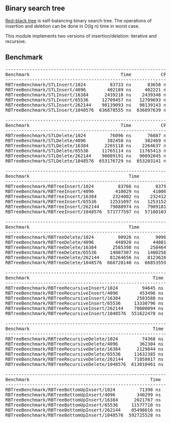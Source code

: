 ## Binary search tree
[Red-black tree](https://en.wikipedia.org/wiki/Red%E2%80%93black_tree) is self-balancing binary search
tree. The operations of insertion and deletion can be done in O(lg n) time in
worst case.

This module implements two versions of insertion/deletion: iterative and recursive.

## Benchmark
<pre>
-------------------------------------------------------------------------
Benchmark                                  Time           CPU Iterations
-------------------------------------------------------------------------
RBTreeBenchmark/STLInsert/1024         83733 ns      83658 ns       8340
RBTreeBenchmark/STLInsert/4096        402189 ns     402221 ns       1761
RBTreeBenchmark/STLInsert/16384      2439218 ns    2439348 ns        291
RBTreeBenchmark/STLInsert/65536     12709457 ns   12709693 ns         54
RBTreeBenchmark/STLInsert/262144    98139093 ns   98139143 ns          8
RBTreeBenchmark/STLInsert/1048576  636878555 ns  636897639 ns          1

-------------------------------------------------------------------------
Benchmark                                  Time           CPU Iterations
-------------------------------------------------------------------------
RBTreeBenchmark/STLDelete/1024         76096 ns      76087 ns       9114
RBTreeBenchmark/STLDelete/4096        382458 ns     382469 ns       1824
RBTreeBenchmark/STLDelete/16384      2265118 ns    2264637 ns        309
RBTreeBenchmark/STLDelete/65536     11765114 ns   11765413 ns         57
RBTreeBenchmark/STLDelete/262144    90089191 ns   90092045 ns          8
RBTreeBenchmark/STLDelete/1048576  653176729 ns  653203141 ns          1

----------------------------------------------------------------------------
Benchmark                                     Time           CPU Iterations
----------------------------------------------------------------------------
RBTreeBenchmark/RBTreeInsert/1024         83766 ns      83794 ns       8064
RBTreeBenchmark/RBTreeInsert/4096        410029 ns     410069 ns       1689
RBTreeBenchmark/RBTreeInsert/16384      2324002 ns    2324126 ns        302
RBTreeBenchmark/RBTreeInsert/65536     12531097 ns   12531522 ns         56
RBTreeBenchmark/RBTreeInsert/262144    79088974 ns   79091816 ns         10
RBTreeBenchmark/RBTreeInsert/1048576  571777597 ns  571801036 ns          1

----------------------------------------------------------------------------
Benchmark                                     Time           CPU Iterations
----------------------------------------------------------------------------
RBTreeBenchmark/RBTreeDelete/1024         90926 ns      90902 ns       7620
RBTreeBenchmark/RBTreeDelete/4096        448920 ns     448815 ns       1552
RBTreeBenchmark/RBTreeDelete/16384      2585398 ns    2584648 ns        271
RBTreeBenchmark/RBTreeDelete/65536     14007307 ns   14002569 ns         51
RBTreeBenchmark/RBTreeDelete/262144    81264656 ns   81236282 ns          9
RBTreeBenchmark/RBTreeDelete/1048576  668728140 ns  668535596 ns          1

-------------------------------------------------------------------------------------
Benchmark                                              Time           CPU Iterations
-------------------------------------------------------------------------------------
RBTreeBenchmark/RBTreeRecursiveInsert/1024         94645 ns      94664 ns       7403
RBTreeBenchmark/RBTreeRecursiveInsert/4096        453496 ns     453521 ns       1562
RBTreeBenchmark/RBTreeRecursiveInsert/16384      2503588 ns    2503614 ns        281
RBTreeBenchmark/RBTreeRecursiveInsert/65536     13330796 ns   13330633 ns         53
RBTreeBenchmark/RBTreeRecursiveInsert/262144    78600094 ns   78599690 ns         10
RBTreeBenchmark/RBTreeRecursiveInsert/1048576  551622478 ns  551615346 ns          1

-------------------------------------------------------------------------------------
Benchmark                                              Time           CPU Iterations
-------------------------------------------------------------------------------------
RBTreeBenchmark/RBTreeRecursiveDelete/1024         74368 ns      74350 ns       9313
RBTreeBenchmark/RBTreeRecursiveDelete/4096        362304 ns     362226 ns       1913
RBTreeBenchmark/RBTreeRecursiveDelete/16384      2129844 ns    2129266 ns        333
RBTreeBenchmark/RBTreeRecursiveDelete/65536     11632385 ns   11630110 ns         60
RBTreeBenchmark/RBTreeRecursiveDelete/262144    71858017 ns   71844602 ns          9
RBTreeBenchmark/RBTreeRecursiveDelete/1048576  613010461 ns  612897498 ns          1

------------------------------------------------------------------------------------
Benchmark                                             Time           CPU Iterations
------------------------------------------------------------------------------------
RBTreeBenchmark/RBTreeBottomUpInsert/1024         71398 ns      71405 ns       9585
RBTreeBenchmark/RBTreeBottomUpInsert/4096        340299 ns     340276 ns       2061
RBTreeBenchmark/RBTreeBottomUpInsert/16384      2021767 ns    2021628 ns        346
RBTreeBenchmark/RBTreeBottomUpInsert/65536     11577710 ns   11577439 ns         59
RBTreeBenchmark/RBTreeBottomUpInsert/262144    85498016 ns   85488546 ns          9
RBTreeBenchmark/RBTreeBottomUpInsert/1048576  592725528 ns  592681377 ns          1

</pre>
